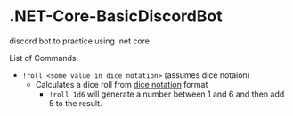 # .NET-Core-BasicDiscordBot
discord bot to practice using .net core

List of Commands: 
  * `!roll <some value in dice notation>` (assumes dice notaion)
    * Calculates a dice roll from [dice notation](https://en.wikipedia.org/wiki/Dice_notation) format
      * `!roll 1d6` will generate a number between 1 and 6 and then add 5 to the result. 
